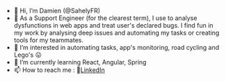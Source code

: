 - 👋 Hi, I’m Damien (@SahelyFR)
- :office: As a Support Engineer (for the clearest term), I use to analyse dysfunctions in web apps and treat user's declared bugs. I find fun in my work by analysing deep issues and automating my tasks or creating tools for my teammates.
- 👀 I’m interested in automating tasks, app's monitoring, road cycling and Lego's 😛
- 🌱 I’m currently learning React, Angular, Spring
- 📫 How to reach me : 🔗[LinkedIn](https://www.linkedin.com/in/damien-telliez-b349b236/)

<!---
SahelyFR/SahelyFR is a ✨ special ✨ repository because its `README.md` (this file) appears on your GitHub profile.
You can click the Preview link to take a look at your changes.
--->
